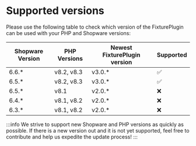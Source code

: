 # Supported versions

Please use the following table to check which version of the FixturePlugin can be used with your PHP and Shopware versions:

| Shopware Version | PHP Versions | Newest FixturePlugin version | Supported |
|------------------|--------------|------------------------------|-----------|
| 6.6.*            | v8.2, v8.3   | v3.0.*                       | ✅         |
| 6.5.*            | v8.2, v8.3   | v3.0.*                       | ✅         |
| 6.5.*            | v8.1         | v2.0.*                       | ❌         |
| 6.4.*            | v8.1, v8.2   | v2.0.*                       | ❌         |
| 6.3.*            | v8.1, v8.2   | v2.0.*                       | ❌         |

:::info
We strive to support new Shopware and PHP versions as quickly as possible. If there is a new version out and it is not yet supported, feel free to contribute and help us expedite the update process!
:::
